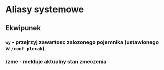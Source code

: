 # Aliasy systemowe

## Ekwipunek

### `wy` - przejrzyj zawartosc zalozonego pojemnika (ustawionego w `/conf plecak`)

### /zme - melduje aktualny stan zmeczenia
